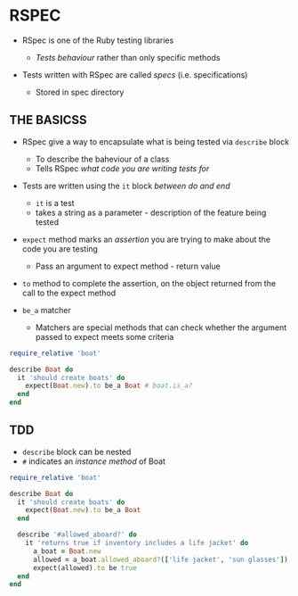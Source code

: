 # RSPEC

  - RSpec is one of the Ruby testing libraries
    - *Tests behaviour* rather than only specific methods

  - Tests written with RSpec are called *specs* (i.e. specifications)
    - Stored in spec directory

## THE BASICSS

  - RSpec give a way to encapsulate what is being tested via `describe` block
    - To describe the baheviour of a class
    - Tells RSpec *what code you are writing tests for*
  
  - Tests are written using the `it` block *between do and end*
    - `it` is a test
    - takes a string as a parameter - description of the feature being tested
  
  - `expect` method marks an *assertion* you are trying to make about the code you are testing
    - Pass an argument to expect method - return value
  
  - `to` method to complete the assertion, on the object returned from the call to the expect method

  - `be_a` matcher
    - Matchers are special methods that can check whether the argument passed to expect meets some criteria

  ```ruby
  require_relative 'boat'

  describe Boat do
    it 'should create boats' do
      expect(Boat.new).to be_a Boat # boat.is_a?
    end
  end
  ```

## TDD

  - `describe` block can be nested
  - `#` indicates an *instance method* of Boat

  ```ruby
  require_relative 'boat'

  describe Boat do
    it 'should create boats' do
      expect(Boat.new).to be_a Boat
    end

    describe '#allowed_aboard?' do
      it 'returns true if inventory includes a life jacket' do
        a_boat = Boat.new
        allowed = a_boat.allowed_aboard?(['life jacket', 'sun glasses'])
        expect(allowed).to be true
    end
  end
  ```
  